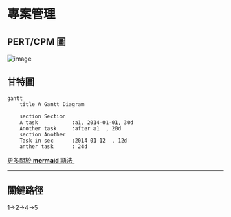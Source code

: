 # 專案管理

## PERT/CPM 圖
![image](https://github.com/Zoey1216/20230919/assets/145433039/6a1ed07a-1bba-451d-b478-a68c02ad7ce6)



## 甘特圖
```mermaid
gantt
    title A Gantt Diagram

    section Section
    A task           :a1, 2014-01-01, 30d
    Another task     :after a1  , 20d
    section Another
    Task in sec      :2014-01-12  , 12d
    anther task      : 24d
```
[更多關於 **mermaid** 語法 <i class="fa fa-external-link"></i>](http://mermaid-js.github.io/mermaid)
&nbsp;
&nbsp;

---



## 關鍵路徑
1->2->4->5
